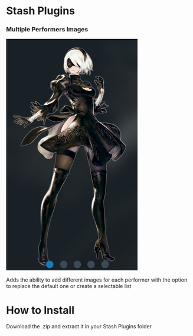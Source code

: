 # Stash Plugins

### Multiple Performers Images

<img src="https://github.com/shinekokunoichi/stash-plugins/blob/main/Asset/MultiplePerformersImages.png">

Adds the ability to add different images for each performer with the option to replace the default one or create a selectable list

# How to Install
Download the .zip and extract it in your Stash Plugins folder
